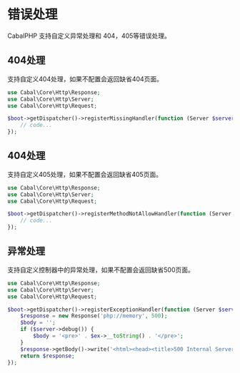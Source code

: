 # 错误处理
CabalPHP 支持自定义异常处理和 404，405等错误处理。


## 404处理
支持自定义404处理，如果不配置会返回缺省404页面。

```php
use Cabal\Core\Http\Response;
use Cabal\Core\Http\Server;
use Cabal\Core\Http\Request;

$boot->getDispatcher()->registerMissingHandler(function (Server $server, Request $request, $vars) {
    // code...
});

```
## 404处理
支持自定义405处理，如果不配置会返回缺省405页面。

```php
use Cabal\Core\Http\Response;
use Cabal\Core\Http\Server;
use Cabal\Core\Http\Request;

$boot->getDispatcher()->registerMethodNotAllowHandler(function (Server $server, Request $request, $vars) {
    // code...
});

```

## 异常处理
支持自定义控制器中的异常处理，如果不配置会返回缺省500页面。

```php
use Cabal\Core\Http\Response;
use Cabal\Core\Http\Server;
use Cabal\Core\Http\Request;

$boot->getDispatcher()->registerExceptionHandler(function (Server $server, \Exception $ex, $chain, Request $request, $vars) {
    $response = new Response('php://memory', 500);
    $body = '';
    if ($server->debug()) {
        $body = '<pre>' . $ex->__toString() . '</pre>';
    }
    $response->getBody()->write('<html><head><title>500 Internal Server Error</title></head><body bgcolor="white"><h1>500 Internal Server Error</h1>' . $body . '</body></html>');
    return $response;
});

```